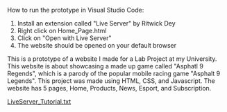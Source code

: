 How to run the prototype in Visual Studio Code:
1. Install an extension called "Live Server" by Ritwick Dey
2. Right click on Home_Page.html
3. Click on "Open with Live Server"
4. The website should be opened on your default browser

This is a prototype of a website I made for a Lab Project at my University. This website is about showcasing a made up game called "Asphatl 9 Regends", 
which is a parody of the popular mobile racing game "Asphalt 9 Legends". This project was made using HTML, CSS, and Javascript. The website has 5 pages, Home, Products, News, Esport, and Subscription.

[LiveServer_Tutorial.txt](https://github.com/user-attachments/files/21333454/LiveServer_Tutorial.txt)
